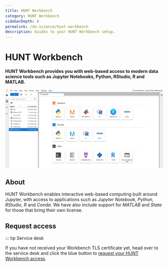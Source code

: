 ```yaml
---
title: HUNT Workbench
category: HUNT Workbench
sidebarDepth: 0
permalink: /do-science/hunt-workbench
description: Guides to your HUNT Workbench setup.
---
```


# HUNT Workbench

**HUNT Workbench provides you with web-based access to modern data science tools such as Jupyter Notebooks, Python, RStudio, R and MATLAB.**

![hunt-lab-workbench.png](./images/hunt-workbench-screenshot.png)

## About

HUNT Workbench enables interactive web-based computing built around Jupyter, with access to applications such as _Jupyter Notebook_, _Python_, _RStudio_, _R_ and _Conda_. We have also include support for _MATLAB_ and _Stata_ for those that bring their own license.

## Request access

::: tip Service desk

If you have not received your Workbench TLS certificate yet, head over to the service desk and click the blue button to [request your HUNT Workbench access](/do-science/service-desk/#hunt-workbench-access).


